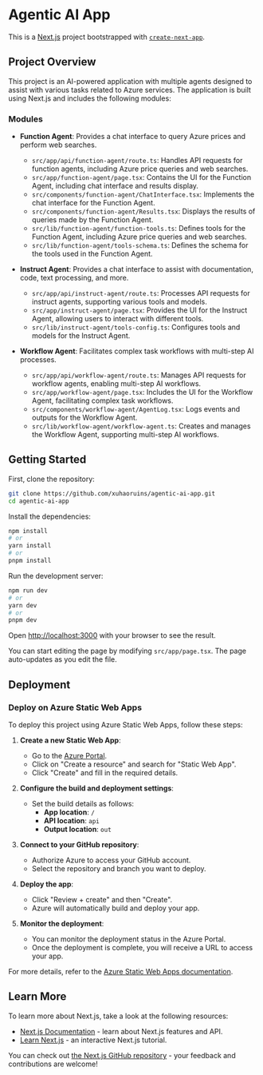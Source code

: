 # Agentic AI App

This is a [Next.js](https://nextjs.org) project bootstrapped with [`create-next-app`](https://nextjs.org/docs/app/api-reference/cli/create-next-app).

## Project Overview

This project is an AI-powered application with multiple agents designed to assist with various tasks related to Azure services. The application is built using Next.js and includes the following modules:

### Modules

- **Function Agent**: Provides a chat interface to query Azure prices and perform web searches.
  - `src/app/api/function-agent/route.ts`: Handles API requests for function agents, including Azure price queries and web searches.
  - `src/app/function-agent/page.tsx`: Contains the UI for the Function Agent, including chat interface and results display.
  - `src/components/function-agent/ChatInterface.tsx`: Implements the chat interface for the Function Agent.
  - `src/components/function-agent/Results.tsx`: Displays the results of queries made by the Function Agent.
  - `src/lib/function-agent/function-tools.ts`: Defines tools for the Function Agent, including Azure price queries and web searches.
  - `src/lib/function-agent/tools-schema.ts`: Defines the schema for the tools used in the Function Agent.

- **Instruct Agent**: Provides a chat interface to assist with documentation, code, text processing, and more.
  - `src/app/api/instruct-agent/route.ts`: Processes API requests for instruct agents, supporting various tools and models.
  - `src/app/instruct-agent/page.tsx`: Provides the UI for the Instruct Agent, allowing users to interact with different tools.
  - `src/lib/instruct-agent/tools-config.ts`: Configures tools and models for the Instruct Agent.

- **Workflow Agent**: Facilitates complex task workflows with multi-step AI processes.
  - `src/app/api/workflow-agent/route.ts`: Manages API requests for workflow agents, enabling multi-step AI workflows.
  - `src/app/workflow-agent/page.tsx`: Includes the UI for the Workflow Agent, facilitating complex task workflows.
  - `src/components/workflow-agent/AgentLog.tsx`: Logs events and outputs for the Workflow Agent.
  - `src/lib/workflow-agent/workflow-agent.ts`: Creates and manages the Workflow Agent, supporting multi-step AI workflows.

## Getting Started

First, clone the repository:

```bash
git clone https://github.com/xuhaoruins/agentic-ai-app.git
cd agentic-ai-app
```

Install the dependencies:

```bash
npm install
# or
yarn install
# or
pnpm install
```

Run the development server:

```bash
npm run dev
# or
yarn dev
# or
pnpm dev
```

Open [http://localhost:3000](http://localhost:3000) with your browser to see the result.

You can start editing the page by modifying `src/app/page.tsx`. The page auto-updates as you edit the file.

## Deployment

### Deploy on Azure Static Web Apps

To deploy this project using Azure Static Web Apps, follow these steps:

1. **Create a new Static Web App**:
   - Go to the [Azure Portal](https://portal.azure.com/).
   - Click on "Create a resource" and search for "Static Web App".
   - Click "Create" and fill in the required details.

2. **Configure the build and deployment settings**:
   - Set the build details as follows:
     - **App location**: `/`
     - **API location**: `api`
     - **Output location**: `out`

3. **Connect to your GitHub repository**:
   - Authorize Azure to access your GitHub account.
   - Select the repository and branch you want to deploy.

4. **Deploy the app**:
   - Click "Review + create" and then "Create".
   - Azure will automatically build and deploy your app.

5. **Monitor the deployment**:
   - You can monitor the deployment status in the Azure Portal.
   - Once the deployment is complete, you will receive a URL to access your app.

For more details, refer to the [Azure Static Web Apps documentation](https://docs.microsoft.com/en-us/azure/static-web-apps/).

## Learn More

To learn more about Next.js, take a look at the following resources:

- [Next.js Documentation](https://nextjs.org/docs) - learn about Next.js features and API.
- [Learn Next.js](https://nextjs.org/learn) - an interactive Next.js tutorial.

You can check out [the Next.js GitHub repository](https://github.com/vercel/next.js) - your feedback and contributions are welcome!
